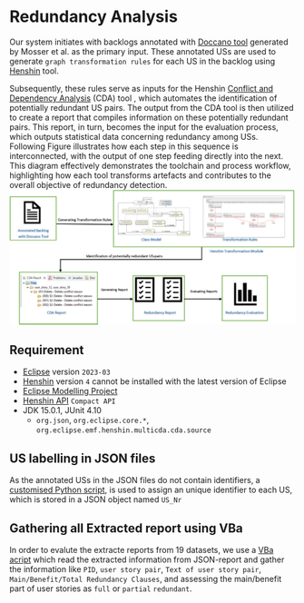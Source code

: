 # Redundancy Analysis
Our system initiates with backlogs annotated with [Doccano tool](https://github.com/ace-design/nlp-stories) generated by Mosser et al. as the primary input. These annotated USs are used to generate `graph transformation rules` for each US in the backlog using [Henshin](https://wiki.eclipse.org/Henshin/Compact_API) tool.

Subsequently, these rules serve as inputs for the Henshin [Conflict and Dependency Analysis](https://wiki.eclipse.org/Henshin/Conflict_and_Dependency_Analysis) (CDA) tool , which automates the identification of potentially redundant US pairs. The output from the CDA tool is then utilized to create a report that compiles information on these potentially redundant pairs. This report, in turn, becomes the input for the evaluation process, which outputs statistical data concerning redundancy among USs.
Following Figure illustrates how each step in this sequence is interconnected, with the output of one step feeding directly into the next. This diagram effectively demonstrates the toolchain and process workflow, highlighting how each tool transforms artefacts and contributes to the overall objective of redundancy detection.
<img width="750" alt="passive" src="https://github.com/amirrabieyannejad/Masterarbeit/blob/main/images/operational_flow.png"> 
## Requirement
*  [Eclipse](https://www.eclipse.org/downloads/packages/release/2023-03/r) version `2023-03`
*  [Henshin](https://download.eclipse.org/modeling/emft/henshin/updates/release/) version `4` cannot be installed with the latest version of Eclipse
*  [Eclipse Modelling Project](https://eclipse.dev/modeling/)
*  [Henshin API](https://wiki.eclipse.org/Henshin/Compact_API) `Compact API`
*  JDK 15.0.1, JUnit 4.10
    * `org.json`,  `org.eclipse.core.*`, `org.eclipse.emf.henshin.multicda.cda.source`
## US labelling in JSON files
As the annotated USs in the JSON files do not contain identifiers, a  [customised Python script](https://github.com/amirrabieyannejad/USs_Annotation/tree/main/Skript/nummerize_us), is used to assign an unique identifier to each US, which is stored in a JSON object named `US_Nr`
## Gathering all Extracted report using VBa
In order to evalute the extracte reports from 19 datasets, we use a [VBa acript](https://github.com/amirrabieyannejad/USs_Annotation/tree/main/Skript/extractFromJSONFiles) which read the extracted information from JSON-report and gather the information like `PID`, `user story pair`, `Text of user story pair`, `Main/Benefit/Total Redundancy Clauses`, and assessing the main/benefit part of user stories as `full` or `partial` `redundant`.
